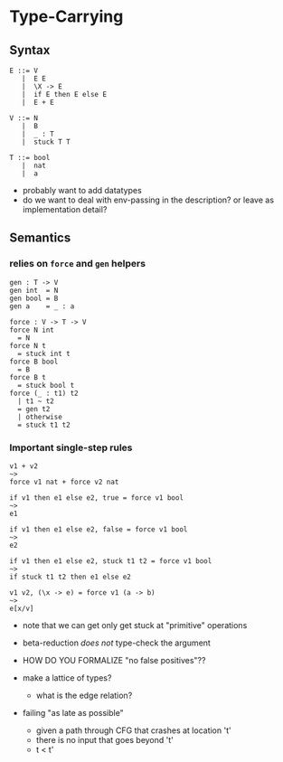 # Type-Carrying

## Syntax

```
E ::= V
   |  E E
   |  \X -> E
   |  if E then E else E
   |  E + E

V ::= N
   |  B
   |  _ : T
   |  stuck T T

T ::= bool
   |  nat
   |  a
```

- probably want to add datatypes
- do we want to deal with env-passing in the description? or leave as implementation detail?

## Semantics

### relies on `force` and `gen` helpers

```
gen : T -> V
gen int  = N
gen bool = B
gen a    = _ : a

force : V -> T -> V
force N int
  = N
force N t
  = stuck int t
force B bool
  = B
force B t
  = stuck bool t
force (_ : t1) t2
  | t1 ~ t2
  = gen t2
  | otherwise
  = stuck t1 t2
```

### Important single-step rules

```
v1 + v2
~>
force v1 nat + force v2 nat

if v1 then e1 else e2, true = force v1 bool
~>
e1

if v1 then e1 else e2, false = force v1 bool
~>
e2

if v1 then e1 else e2, stuck t1 t2 = force v1 bool
~>
if stuck t1 t2 then e1 else e2

v1 v2, (\x -> e) = force v1 (a -> b)
~>
e[x/v]

```

- note that we can get only get stuck at "primitive" operations
- beta-reduction *does not* type-check the argument


- HOW DO YOU FORMALIZE "no false positives"??

- make a lattice of types?
  - what is the edge relation?

- failing "as late as possible"
  - given a path through CFG that crashes at location 't'
  - there is no input that goes beyond 't'
  - t < t'
